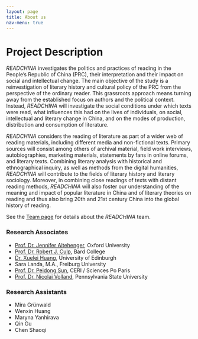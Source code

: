 ```yaml
---
layout: page
title: About us
nav-menu: true
---
```


# Project Description

<!-- Content -->
*READCHINA* investigates the politics and practices of reading in the People’s Republic of China (PRC), their interpretation and their impact on social and intellectual change. The main objective of the study is a reinvestigation of literary history and cultural policy of the PRC from the perspective of the ordinary reader. This grassroots approach means turning away from the established focus on authors and the political context. Instead, *READCHINA* will investigate the social conditions under which texts were read, what influences this had on the lives of individuals, on social, intellectual and literary change in China, and on the modes of production, distribution and consumption of literature.

*READCHINA* considers the reading of literature as part of a wider web of reading materials, including different media and non-fictional texts. Primary sources will consist among others of archival material, field work interviews, autobiographies, marketing materials, statements by fans in online forums, and literary texts. Combining literary analysis with historical and ethnographical inquiry, as well as methods from the digital humanities, *READCHINA* will contribute to the fields of literary history and literary sociology. Moreover, in combining close readings of texts with distant reading methods, *READCHINA* will also foster our understanding of the meaning and impact of popular literature in China and of literary theories on reading and thus also bring 20th and 21st century China into the global history of reading.

See the [Team page](https://readchina.github.io/team) for details about the *READCHINA* team.

### Research Associates
- [Prof. Dr. Jennifer Altehenger](https://www.merton.ox.ac.uk/people/dr-jennifer-altehenger), Oxford University
- [Prof. Dr. Robert J. Culp](https://www.bard.edu/faculty/details/?id=229), Bard College
- [Dr. Xuelei Huang](https://www.ed.ac.uk/profile/xuelei-huang), University of Edinburgh
- Sara Landa, M.A., Freiburg University
- [Prof. Dr. Peidong Sun](https://www.sciencespo.fr/ceri/fr/users/peindongsun), CERI / Sciences Po Paris
- [Prof. Dr. Nicolai Volland](https://asian.la.psu.edu/people/nmv10), Pennsylvania State University

### Research Assistants
- Mira Grünwald
- Wenxin Huang
- Maryna Yanhirava
- Qin Gu
- Chen Shaoqi
